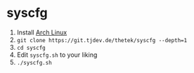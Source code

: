 # syscfg

1. Install [Arch Linux](https://archlinux.org)
2. `git clone https://git.tjdev.de/thetek/syscfg --depth=1`
3. `cd syscfg`
4. Edit `syscfg.sh` to your liking
5. `./syscfg.sh`

